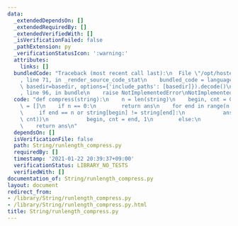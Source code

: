 ```yaml
---
data:
  _extendedDependsOn: []
  _extendedRequiredBy: []
  _extendedVerifiedWith: []
  _isVerificationFailed: false
  _pathExtension: py
  _verificationStatusIcon: ':warning:'
  attributes:
    links: []
  bundledCode: "Traceback (most recent call last):\n  File \"/opt/hostedtoolcache/Python/3.9.1/x64/lib/python3.9/site-packages/onlinejudge_verify/documentation/build.py\"\
    , line 71, in _render_source_code_stat\n    bundled_code = language.bundle(stat.path,\
    \ basedir=basedir, options={'include_paths': [basedir]}).decode()\n  File \"/opt/hostedtoolcache/Python/3.9.1/x64/lib/python3.9/site-packages/onlinejudge_verify/languages/python.py\"\
    , line 96, in bundle\n    raise NotImplementedError\nNotImplementedError\n"
  code: "def compress(string):\n    n = len(string)\n    begin, cnt = 0, 0\n    ans\
    \ = []\n    if n == 0:\n        return ans\n    for end in range(n + 1):\n   \
    \     if end == n or string[begin] != string[end]:\n            ans.append((string[begin],\
    \ cnt))\n            begin, cnt = end, 1\n        else:\n            cnt += 1\n\
    \    return ans\n"
  dependsOn: []
  isVerificationFile: false
  path: String/runlength_compress.py
  requiredBy: []
  timestamp: '2021-01-22 20:39:37+09:00'
  verificationStatus: LIBRARY_NO_TESTS
  verifiedWith: []
documentation_of: String/runlength_compress.py
layout: document
redirect_from:
- /library/String/runlength_compress.py
- /library/String/runlength_compress.py.html
title: String/runlength_compress.py
---
```

